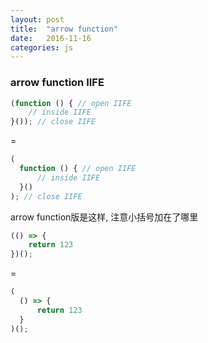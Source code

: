```yaml
---
layout: post
title:  "arrow function"
date:   2016-11-16
categories: js
---
```



### arrow function IIFE

```js
(function () { // open IIFE
    // inside IIFE
}()); // close IIFE
```

=

```js
(
  function () { // open IIFE
      // inside IIFE
  }()
); // close IIFE
```

arrow function版是这样, 注意小括号加在了哪里

```js
(() => {
    return 123
})();
```

=

```js
(
  () => {
      return 123
  }
)();
```